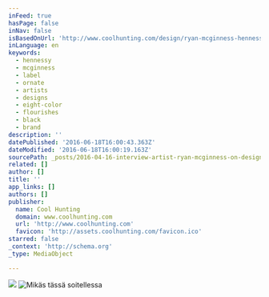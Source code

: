 ```yaml
---
inFeed: true
hasPage: false
inNav: false
isBasedOnUrl: 'http://www.coolhunting.com/design/ryan-mcginness-hennessy-bottle'
inLanguage: en
keywords:
  - hennessy
  - mcginness
  - label
  - ornate
  - artists
  - designs
  - eight-color
  - flourishes
  - black
  - brand
description: ''
datePublished: '2016-06-18T16:00:43.363Z'
dateModified: '2016-06-18T16:00:19.163Z'
sourcePath: _posts/2016-04-16-interview-artist-ryan-mcginness-on-designing-for-hennessy.md
related: []
author: []
title: ''
app_links: []
authors: []
publisher:
  name: Cool Hunting
  domain: www.coolhunting.com
  url: 'http://www.coolhunting.com'
  favicon: 'http://assets.coolhunting.com/favicon.ico'
starred: false
_context: 'http://schema.org'
_type: MediaObject

---
```

![](https://the-grid-user-content.s3-us-west-2.amazonaws.com/65e72f5e-eea1-440a-bad1-a50110c6c966.jpg)
![Mikäs tässä soitellessa](https://the-grid-user-content.s3-us-west-2.amazonaws.com/92d1e00f-cab8-4ba9-b9f7-ebc8a124e84e.jpg)